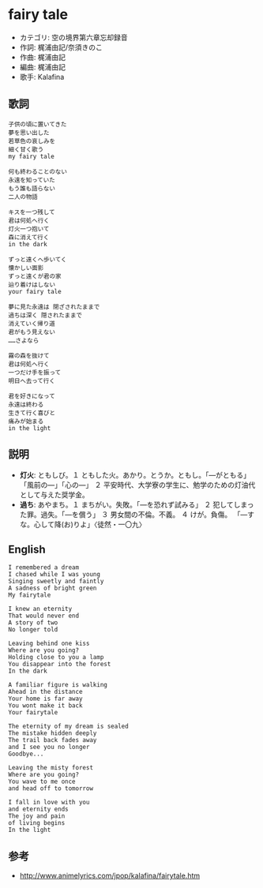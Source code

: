 fairy tale
===========

- カテゴリ: 空の境界第六章忘却録音
- 作詞: 梶浦由記/奈須きのこ
- 作曲: 梶浦由記
- 編曲: 梶浦由記
- 歌手: Kalafina


歌詞
-----

    子供の頃に置いてきた
    夢を思い出した
    若草色の哀しみを
    細く甘く歌う
    my fairy tale

    何も終わることのない
    永遠を知っていた
    もう誰も語らない
    二人の物語

    キスを一つ残して
    君は何処へ行く
    灯火一つ抱いて
    森に消えて行く
    in the dark

    ずっと遠くへ歩いてく
    懐かしい面影
    ずっと遠くが君の家
    辿り着けはしない
    your fairy tale

    夢に見た永遠は 閉ざされたままで
    過ちは深く 隠されたままで
    消えていく帰り道
    君がもう見えない
    ……さよなら

    霧の森を抜けて
    君は何処へ行く
    一つだけ手を振って
    明日へ去って行く

    君を好きになって
    永遠は終わる
    生きて行く喜びと
    痛みが始まる
    in the light


説明
-----

- **灯火**: ともしび。１ ともした火。あかり。とうか。ともし。「―がともる」「風前の―」「心の―」 ２ 平安時代、大学寮の学生に、勉学のための灯油代として与えた奨学金。
- **過ち**: あやまち。１ まちがい。失敗。「―を恐れず試みる」 ２ 犯してしまった罪。過失。「―を償う」 ３ 男女間の不倫。不義。 ４ けが。負傷。 「―すな。心して降(お)りよ」〈徒然・一〇九〉


English
--------

    I remembered a dream
    I chased while I was young
    Singing sweetly and faintly
    A sadness of bright green
    My fairytale

    I knew an eternity
    That would never end
    A story of two
    No longer told

    Leaving behind one kiss
    Where are you going?
    Holding close to you a lamp
    You disappear into the forest
    In the dark

    A familiar figure is walking
    Ahead in the distance
    Your home is far away
    You wont make it back
    Your fairytale

    The eternity of my dream is sealed
    The mistake hidden deeply
    The trail back fades away
    and I see you no longer
    Goodbye...

    Leaving the misty forest
    Where are you going?
    You wave to me once
    and head off to tomorrow

    I fall in love with you
    and eternity ends
    The joy and pain 
    of living begins
    In the light


参考
-----

- <http://www.animelyrics.com/jpop/kalafina/fairytale.htm>

